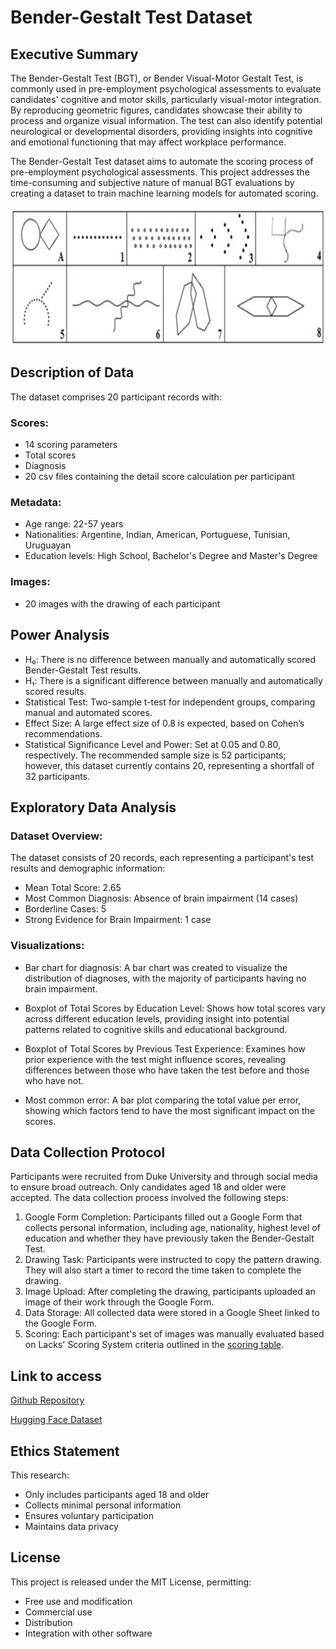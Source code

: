 # Bender-Gestalt Test Dataset

## Executive Summary
The Bender-Gestalt Test (BGT), or Bender Visual-Motor Gestalt Test, is commonly used in pre-employment psychological assessments to evaluate candidates' cognitive and motor skills, particularly visual-motor integration. By reproducing geometric figures, candidates showcase their ability to process and organize visual information. The test can also identify potential neurological or developmental disorders, providing insights into cognitive and emotional functioning that may affect workplace performance.

The Bender-Gestalt Test dataset aims to automate the scoring process of pre-employment psychological assessments. This project addresses the time-consuming and subjective nature of manual BGT evaluations by creating a dataset to train machine learning models for automated scoring.

![Bender-Gestalt Test Example](./dataset/standard/Pattern.png)

## Description of Data
The dataset comprises 20 participant records with:

### Scores:
- 14 scoring parameters
- Total scores
- Diagnosis
- 20 csv files containing the detail score calculation per participant

### Metadata:
- Age range: 22-57 years
- Nationalities: Argentine, Indian, American, Portuguese, Tunisian, Uruguayan
- Education levels: High School, Bachelor's Degree and Master's Degree

### Images:
- 20 images with the drawing of each participant




## Power Analysis
- H₀: There is no difference between manually and automatically scored Bender-Gestalt Test results.
- H₁: There is a significant difference between manually and automatically scored results.
- Statistical Test: Two-sample t-test for independent groups, comparing manual and automated scores.
- Effect Size: A large effect size of 0.8 is expected, based on Cohen’s recommendations.
- Statistical Significance Level and Power: Set at 0.05 and 0.80, respectively.
The recommended sample size is 52 participants; however, this dataset currently contains 20, representing a shortfall of 32 participants.

## Exploratory Data Analysis
### Dataset Overview:
The dataset consists of 20 records, each representing a participant's test results and demographic information:
- Mean Total Score: 2.65
- Most Common Diagnosis: Absence of brain impairment (14 cases)
- Borderline Cases: 5
- Strong Evidence for Brain Impairment: 1 case


### Visualizations:
- Bar chart for diagnosis: A bar chart was created to visualize the distribution of diagnoses, with the majority of participants having no brain impairment.

- Boxplot of Total Scores by Education Level: Shows how total scores vary across different education levels, providing insight into potential patterns related to cognitive skills and educational background.

- Boxplot of Total Scores by Previous Test Experience: Examines how prior experience with the test might influence scores, revealing differences between those who have taken the test before and those who have not.

- Most common error: A bar plot comparing the total value per error, showing which factors tend to have the most significant impact on the scores.


## Data Collection Protocol
Participants were recruited from Duke University and through social media to ensure broad outreach. Only candidates aged 18 and older were accepted. The data collection process involved the following steps:
1.	Google Form Completion: Participants filled out a Google Form that collects personal information, including age, nationality, highest level of education and whether they have previously taken the Bender-Gestalt Test.
2.	Drawing Task: Participants were instructed to copy the pattern drawing. They will also start a timer to record the time taken to complete the drawing.
3.	Image Upload: After completing the drawing, participants uploaded an image of their work through the Google Form.
4.	Data Storage: All collected data were stored in a Google Sheet linked to the Google Form.
5.	Scoring: Each participant's set of images was manually evaluated based on Lacks' Scoring System criteria outlined in the [scoring table](./dataset/standard/Scoring%20table%20criteria.png).


## Link to access

[Github Repository](https://github.com/iaravagni/Bender-Gestalt-dataset)

[Hugging Face Dataset](https://huggingface.co/datasets/iaravagni/BenderGestalt)


## Ethics Statement
This research:
- Only includes participants aged 18 and older
- Collects minimal personal information
- Ensures voluntary participation
- Maintains data privacy


## License
This project is released under the MIT License, permitting:
- Free use and modification
- Commercial use
- Distribution
- Integration with other software

